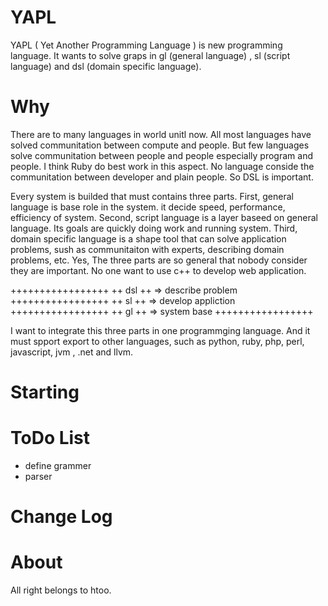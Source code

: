 YAPL
=====

YAPL ( Yet Another Programming Language ) is new programming language. It wants to solve graps in gl (general language) , sl (script language) and dsl (domain specific language).

Why
====

There are to many languages in world unitl now. All most languages have solved communitation between compute and people. But few languages solve communitation between people and people especially program and people. I think Ruby do best work in this aspect. No language conside the communitation between developer and plain people. So DSL is important.

Every system is builded that must contains three parts. First, general language is base role in the system. it decide speed, performance, efficiency of system. Second, script language is a layer baseed on general language. Its goals are quickly doing work and running system. Third, domain specific language is a shape tool that can solve application problems, sush as communitaiton with experts, describing domain problems, etc. Yes, The three parts are so general that nobody consider they are important. No one want to use c++ to develop web application.

+++++++++++++++++
++      dsl    ++  => describe problem
+++++++++++++++++
++      sl     ++  => develop appliction
+++++++++++++++++
++      gl     ++  => system base
+++++++++++++++++

I want to integrate this three parts in one programmging language. And it must spport export to other languages, such as python, ruby, php, perl, javascript, jvm , .net and llvm.

Starting
========

ToDo List
=========

* define grammer
* parser

Change Log
==========


About
=====

All right belongs to htoo.
